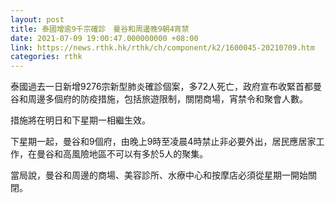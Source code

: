 ```yaml
---
layout: post
title: 泰國增逾9千宗確診　曼谷和周邊晚9朝4宵禁
date: 2021-07-09 19:00:47.000000000 +08:00
link: https://news.rthk.hk/rthk/ch/component/k2/1600045-20210709.htm
categories: rthk
---
```


泰國過去一日新增9276宗新型肺炎確診個案，多72人死亡，政府宣布收緊首都曼谷和周邊多個府的防疫措施，包括旅遊限制，關閉商場，宵禁令和聚會人數。

措施將在明日和下星期一相繼生效。

下星期一起，曼谷和9個府，由晚上9時至凌晨4時禁止非必要外出，居民應居家工作，在曼谷和高風險地區不可以有多於5人的聚集。

當局說，曼谷和周邊的商場、美容診所、水療中心和按摩店必須從星期一開始關閉。
